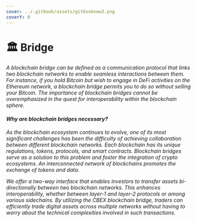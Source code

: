 ```yaml
---
cover: ../.gitbook/assets/gitbooknew3.png
coverY: 0
---
```


# 🏛 Bridge

_A blockchain bridge can be defined as a communication protocol that links two blockchain networks to enable seamless interactions between them. For instance, if you hold Bitcoin but wish to engage in DeFi activities on the Ethereum network, a blockchain bridge permits you to do so without selling your Bitcoin. The importance of blockchain bridges cannot be overemphasized in the quest for interoperability within the blockchain sphere._

#### _Why are blockchain bridges necessary?_&#x20;

_As the blockchain ecosystem continues to evolve, one of its most significant challenges has been the difficulty of achieving collaboration between different blockchain networks. Each blockchain has its unique regulations, tokens, protocols, and smart contracts. Blockchain bridges serve as a solution to this problem and foster the integration of crypto ecosystems. An interconnected network of blockchains promotes the exchange of tokens and data._

_We offer a two-way interface that enables investors to transfer assets bi-directionally between two blockchain networks. This enhances interoperability, whether between layer-1 and layer-2 protocols or among various sidechains. By utilizing the CBEX blockchain bridge, traders can efficiently trade digital assets across multiple networks without having to worry about the technical complexities involved in such transactions._
